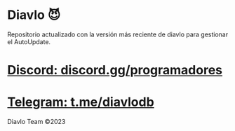 # Diavlo 😈
Repositorio actualizado con la versión más reciente de diavlo para gestionar el AutoUpdate.

# [Discord: discord.gg/programadores](https://discord.com/invite/programadores)
# [Telegram: t.me/diavlodb](https://t.me/diavlodb)

Diavlo Team ©2023

